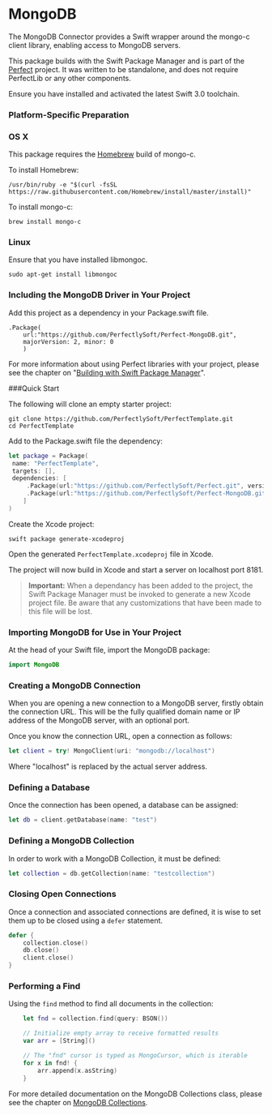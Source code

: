 # MongoDB
The MongoDB Connector provides a Swift wrapper around the mongo-c client library, enabling access to MongoDB servers.

This package builds with the Swift Package Manager and is part of the
[Perfect](https://github.com/PerfectlySoft/Perfect) project. It was written to
be standalone, and does not require PerfectLib or any other components.

Ensure you have installed and activated the latest Swift 3.0 toolchain.

### Platform-Specific Preparation

### OS X

This package requires the [Homebrew](http://brew.sh) build of mongo-c.

To install Homebrew:

```
/usr/bin/ruby -e "$(curl -fsSL https://raw.githubusercontent.com/Homebrew/install/master/install)"
```

To install mongo-c:

```
brew install mongo-c
```

### Linux

Ensure that you have installed libmongoc.

```
sudo apt-get install libmongoc
```

### Including the MongoDB Driver in Your Project

Add this project as a dependency in your Package.swift file.

```
.Package(
	url:"https://github.com/PerfectlySoft/Perfect-MongoDB.git", 
	majorVersion: 2, minor: 0
	)
```

For more information about using Perfect libraries with your project, please see the chapter on "[Building with Swift Package Manager](https://github.com/PerfectlySoft/PerfectDocs/blob/master/guide/buildingWithSPM.md)".

###Quick Start

The following will clone an empty starter project:

```
git clone https://github.com/PerfectlySoft/PerfectTemplate.git
cd PerfectTemplate
```

Add to the Package.swift file the dependency:

``` swift
let package = Package(
 name: "PerfectTemplate",
 targets: [],
 dependencies: [
     .Package(url:"https://github.com/PerfectlySoft/Perfect.git", versions: Version(0,0,0)..<Version(10,0,0)),
     .Package(url:"https://github.com/PerfectlySoft/Perfect-MongoDB.git", versions: Version(0,0,0)..<Version(10,0,0))
    ]
)
```

Create the Xcode project:

```
swift package generate-xcodeproj
```

Open the generated `PerfectTemplate.xcodeproj` file in Xcode.

The project will now build in Xcode and start a server on localhost port 8181.

>   **Important:** When a dependancy has been added to the project, the Swift Package Manager must be invoked to generate a new Xcode project file. Be aware that any customizations that have been made to this file will be lost.

### Importing MongoDB for Use in Your Project

At the head of your Swift file, import the MongoDB package:

``` swift
import MongoDB
```

### Creating a MongoDB Connection

When you are opening a new connection to a MongoDB server, firstly obtain the connection URL. This will be the fully qualified domain name or IP address of the MongoDB server, with an optional port. 

Once you know the connection URL, open a connection as follows:

``` swift
let client = try! MongoClient(uri: "mongodb://localhost")
```

Where "localhost" is replaced by the actual server address.

### Defining a Database

Once the connection has been opened, a database can be assigned:

``` swift
let db = client.getDatabase(name: "test")
```

### Defining a MongoDB Collection

In order to work with a MongoDB Collection, it must be defined:

``` swift
let collection = db.getCollection(name: "testcollection")
```

### Closing Open Connections

Once a connection and associated connections are defined, it is wise to set them up to be closed using a ```defer``` statement.

``` swift
defer {
    collection.close()
    db.close()
    client.close()
}
```
### Performing a Find

Using the ```find``` method to find all documents in the collection:

``` swift
    let fnd = collection.find(query: BSON())

    // Initialize empty array to receive formatted results
    var arr = [String]()

    // The "fnd" cursor is typed as MongoCursor, which is iterable
    for x in fnd! {
        arr.append(x.asString)
    }

```

For more detailed documentation on the MongoDB Collections class, please see the chapter on [MongoDB Collections](https://github.com/PerfectlySoft/PerfectDocs/blob/master/guide/MongoDB-Collections.md).